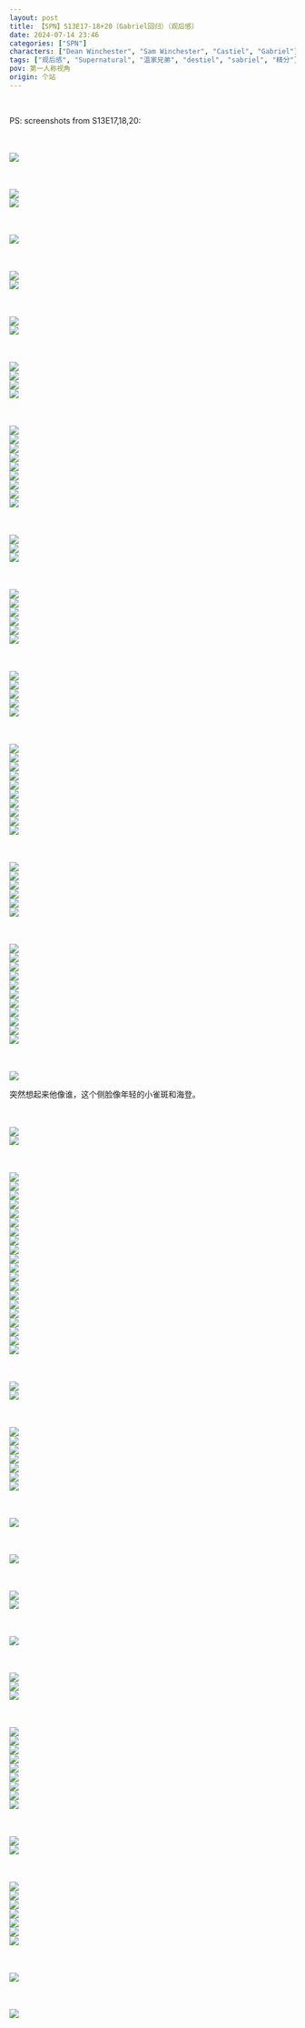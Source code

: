 ```yaml
---
layout: post
title: 【SPN】S13E17-18+20（Gabriel回归）（观后感）
date: 2024-07-14 23:46
categories: ["SPN"]
characters: ["Dean Winchester", "Sam Winchester", "Castiel", "Gabriel"]
tags: ["观后感", "Supernatural", "温家兄弟", "destiel", "sabriel", "精分"]
pov: 第一人称视角
origin: 个站
---
```


<br>

PS: screenshots from S13E17,18,20:

<br><br>
![](https://github.com/junesirius/junesirius.github.io/tree/master/assets/images/SPN/S13/2024-07-13-SPN-1317-1.jpg)
<br>

<br><br>
![](https://github.com/junesirius/junesirius.github.io/tree/master/assets/images/SPN/S13/2024-07-13-SPN-1317-2.jpg)
<br>
![](https://github.com/junesirius/junesirius.github.io/tree/master/assets/images/SPN/S13/2024-07-13-SPN-1317-3.jpg)
<br>

<br><br>
![](https://github.com/junesirius/junesirius.github.io/tree/master/assets/images/SPN/S13/2024-07-13-SPN-1317-4.jpg)
<br>

<br><br>
![](https://github.com/junesirius/junesirius.github.io/tree/master/assets/images/SPN/S13/2024-07-13-SPN-1318-2.jpg)
<br>
![](https://github.com/junesirius/junesirius.github.io/tree/master/assets/images/SPN/S13/2024-07-13-SPN-1318-3.jpg)
<br>

<br><br>
![](https://github.com/junesirius/junesirius.github.io/tree/master/assets/images/SPN/S13/2024-07-13-SPN-1317-5.jpg)
<br>
![](https://github.com/junesirius/junesirius.github.io/tree/master/assets/images/SPN/S13/2024-07-13-SPN-1317-6.jpg)
<br>

<br><br>
![](https://github.com/junesirius/junesirius.github.io/tree/master/assets/images/SPN/S13/2024-07-13-SPN-1318-4.jpg)
<br>
![](https://github.com/junesirius/junesirius.github.io/tree/master/assets/images/SPN/S13/2024-07-13-SPN-1318-5.jpg)
<br>
![](https://github.com/junesirius/junesirius.github.io/tree/master/assets/images/SPN/S13/2024-07-13-SPN-1318-6.jpg)
<br>
![](https://github.com/junesirius/junesirius.github.io/tree/master/assets/images/SPN/S13/2024-07-13-SPN-1318-8.jpg)
<br>

<br><br>
![](https://github.com/junesirius/junesirius.github.io/tree/master/assets/images/SPN/S13/2024-07-13-SPN-1318-11.jpg)
<br>
![](https://github.com/junesirius/junesirius.github.io/tree/master/assets/images/SPN/S13/2024-07-13-SPN-1318-12.jpg)
<br>
![](https://github.com/junesirius/junesirius.github.io/tree/master/assets/images/SPN/S13/2024-07-13-SPN-1318-13.jpg)
<br>
![](https://github.com/junesirius/junesirius.github.io/tree/master/assets/images/SPN/S13/2024-07-13-SPN-1318-14.jpg)
<br>
![](https://github.com/junesirius/junesirius.github.io/tree/master/assets/images/SPN/S13/2024-07-13-SPN-1318-15.jpg)
<br>
![](https://github.com/junesirius/junesirius.github.io/tree/master/assets/images/SPN/S13/2024-07-13-SPN-1318-16.jpg)
<br>
![](https://github.com/junesirius/junesirius.github.io/tree/master/assets/images/SPN/S13/2024-07-13-SPN-1318-17.jpg)
<br>
![](https://github.com/junesirius/junesirius.github.io/tree/master/assets/images/SPN/S13/2024-07-13-SPN-1318-18.jpg)
<br>
![](https://github.com/junesirius/junesirius.github.io/tree/master/assets/images/SPN/S13/2024-07-13-SPN-1318-19.jpg)
<br>

<br><br>
![](https://github.com/junesirius/junesirius.github.io/tree/master/assets/images/SPN/S13/2024-07-13-SPN-1318-23.jpg)
<br>
![](https://github.com/junesirius/junesirius.github.io/tree/master/assets/images/SPN/S13/2024-07-13-SPN-1318-24.jpg)
<br>
![](https://github.com/junesirius/junesirius.github.io/tree/master/assets/images/SPN/S13/2024-07-13-SPN-1318-25.jpg)
<br>

<br><br>
![](https://github.com/junesirius/junesirius.github.io/tree/master/assets/images/SPN/S13/2024-07-13-SPN-1318-26.jpg)
<br>
![](https://github.com/junesirius/junesirius.github.io/tree/master/assets/images/SPN/S13/2024-07-13-SPN-1318-27.jpg)
<br>
![](https://github.com/junesirius/junesirius.github.io/tree/master/assets/images/SPN/S13/2024-07-13-SPN-1318-28.jpg)
<br>
![](https://github.com/junesirius/junesirius.github.io/tree/master/assets/images/SPN/S13/2024-07-13-SPN-1318-29.jpg)
<br>
![](https://github.com/junesirius/junesirius.github.io/tree/master/assets/images/SPN/S13/2024-07-13-SPN-1318-30.jpg)
<br>
![](https://github.com/junesirius/junesirius.github.io/tree/master/assets/images/SPN/S13/2024-07-13-SPN-1318-31.jpg)
<br>

<br><br>
![](https://github.com/junesirius/junesirius.github.io/tree/master/assets/images/SPN/S13/2024-07-13-SPN-1318-7.jpg)
<br>
![](https://github.com/junesirius/junesirius.github.io/tree/master/assets/images/SPN/S13/2024-07-13-SPN-1318-9.jpg)
<br>
![](https://github.com/junesirius/junesirius.github.io/tree/master/assets/images/SPN/S13/2024-07-13-SPN-1318-20.jpg)
<br>
![](https://github.com/junesirius/junesirius.github.io/tree/master/assets/images/SPN/S13/2024-07-13-SPN-1318-21.jpg)
<br>
![](https://github.com/junesirius/junesirius.github.io/tree/master/assets/images/SPN/S13/2024-07-13-SPN-1318-22.jpg)
<br>

<br><br>
![](https://github.com/junesirius/junesirius.github.io/tree/master/assets/images/SPN/S13/2024-07-13-SPN-1318-1.jpg)
<br>
![](https://github.com/junesirius/junesirius.github.io/tree/master/assets/images/SPN/S13/2024-07-13-SPN-1318-10.jpg)
<br>
![](https://github.com/junesirius/junesirius.github.io/tree/master/assets/images/SPN/S13/2024-07-13-SPN-1318-32.jpg)
<br>
![](https://github.com/junesirius/junesirius.github.io/tree/master/assets/images/SPN/S13/2024-07-13-SPN-1318-33.jpg)
<br>
![](https://github.com/junesirius/junesirius.github.io/tree/master/assets/images/SPN/S13/2024-07-13-SPN-1318-34.jpg)
<br>
![](https://github.com/junesirius/junesirius.github.io/tree/master/assets/images/SPN/S13/2024-07-13-SPN-1318-35.jpg)
<br>
![](https://github.com/junesirius/junesirius.github.io/tree/master/assets/images/SPN/S13/2024-07-13-SPN-1318-36.jpg)
<br>
![](https://github.com/junesirius/junesirius.github.io/tree/master/assets/images/SPN/S13/2024-07-13-SPN-1318-37.jpg)
<br>
![](https://github.com/junesirius/junesirius.github.io/tree/master/assets/images/SPN/S13/2024-07-13-SPN-1318-38.jpg)
<br>
![](https://github.com/junesirius/junesirius.github.io/tree/master/assets/images/SPN/S13/2024-07-13-SPN-1318-39.jpg)
<br>

<br><br>
![](https://github.com/junesirius/junesirius.github.io/tree/master/assets/images/SPN/S13/2024-07-14-SPN-1320-1.jpg)
<br>
![](https://github.com/junesirius/junesirius.github.io/tree/master/assets/images/SPN/S13/2024-07-14-SPN-1320-2.jpg)
<br>
![](https://github.com/junesirius/junesirius.github.io/tree/master/assets/images/SPN/S13/2024-07-14-SPN-1320-3.jpg)
<br>
![](https://github.com/junesirius/junesirius.github.io/tree/master/assets/images/SPN/S13/2024-07-14-SPN-1320-4.jpg)
<br>
![](https://github.com/junesirius/junesirius.github.io/tree/master/assets/images/SPN/S13/2024-07-14-SPN-1320-5.jpg)
<br>
![](https://github.com/junesirius/junesirius.github.io/tree/master/assets/images/SPN/S13/2024-07-14-SPN-1320-6.jpg)
<br>

<br><br>
![](https://github.com/junesirius/junesirius.github.io/tree/master/assets/images/SPN/S13/2024-07-14-SPN-1320-7.jpg)
<br>
![](https://github.com/junesirius/junesirius.github.io/tree/master/assets/images/SPN/S13/2024-07-14-SPN-1320-8.jpg)
<br>
![](https://github.com/junesirius/junesirius.github.io/tree/master/assets/images/SPN/S13/2024-07-14-SPN-1320-9.jpg)
<br>
![](https://github.com/junesirius/junesirius.github.io/tree/master/assets/images/SPN/S13/2024-07-14-SPN-1320-10.jpg)
<br>
![](https://github.com/junesirius/junesirius.github.io/tree/master/assets/images/SPN/S13/2024-07-14-SPN-1320-11.jpg)
<br>
![](https://github.com/junesirius/junesirius.github.io/tree/master/assets/images/SPN/S13/2024-07-14-SPN-1320-12.jpg)
<br>
![](https://github.com/junesirius/junesirius.github.io/tree/master/assets/images/SPN/S13/2024-07-14-SPN-1320-13.jpg)
<br>
![](https://github.com/junesirius/junesirius.github.io/tree/master/assets/images/SPN/S13/2024-07-14-SPN-1320-14.jpg)
<br>
![](https://github.com/junesirius/junesirius.github.io/tree/master/assets/images/SPN/S13/2024-07-14-SPN-1320-15.jpg)
<br>
![](https://github.com/junesirius/junesirius.github.io/tree/master/assets/images/SPN/S13/2024-07-14-SPN-1320-16.jpg)
<br>
![](https://github.com/junesirius/junesirius.github.io/tree/master/assets/images/SPN/S13/2024-07-14-SPN-1320-17.jpg)
<br>

<br><br>
![](https://github.com/junesirius/junesirius.github.io/tree/master/assets/images/SPN/S13/2024-07-14-SPN-1320-18.jpg)
<br>

突然想起来他像谁，这个侧脸像年轻的小雀斑和海登。

<br><br>
![](https://github.com/junesirius/junesirius.github.io/tree/master/assets/images/SPN/S13/2024-07-14-SPN-1320-19.jpg)
<br>
![](https://github.com/junesirius/junesirius.github.io/tree/master/assets/images/SPN/S13/2024-07-14-SPN-1320-20.jpg)
<br>

<br><br>
![](https://github.com/junesirius/junesirius.github.io/tree/master/assets/images/SPN/S13/2024-07-14-SPN-1320-21.jpg)
<br>
![](https://github.com/junesirius/junesirius.github.io/tree/master/assets/images/SPN/S13/2024-07-14-SPN-1320-22.jpg)
<br>
![](https://github.com/junesirius/junesirius.github.io/tree/master/assets/images/SPN/S13/2024-07-14-SPN-1320-23.jpg)
<br>
![](https://github.com/junesirius/junesirius.github.io/tree/master/assets/images/SPN/S13/2024-07-14-SPN-1320-24.jpg)
<br>
![](https://github.com/junesirius/junesirius.github.io/tree/master/assets/images/SPN/S13/2024-07-14-SPN-1320-25.jpg)
<br>
![](https://github.com/junesirius/junesirius.github.io/tree/master/assets/images/SPN/S13/2024-07-14-SPN-1320-26.jpg)
<br>
![](https://github.com/junesirius/junesirius.github.io/tree/master/assets/images/SPN/S13/2024-07-14-SPN-1320-27.jpg)
<br>
![](https://github.com/junesirius/junesirius.github.io/tree/master/assets/images/SPN/S13/2024-07-14-SPN-1320-28.jpg)
<br>
![](https://github.com/junesirius/junesirius.github.io/tree/master/assets/images/SPN/S13/2024-07-14-SPN-1320-29.jpg)
<br>
![](https://github.com/junesirius/junesirius.github.io/tree/master/assets/images/SPN/S13/2024-07-14-SPN-1320-30.jpg)
<br>
![](https://github.com/junesirius/junesirius.github.io/tree/master/assets/images/SPN/S13/2024-07-14-SPN-1320-31.jpg)
<br>
![](https://github.com/junesirius/junesirius.github.io/tree/master/assets/images/SPN/S13/2024-07-14-SPN-1320-32.jpg)
<br>
![](https://github.com/junesirius/junesirius.github.io/tree/master/assets/images/SPN/S13/2024-07-14-SPN-1320-33.jpg)
<br>
![](https://github.com/junesirius/junesirius.github.io/tree/master/assets/images/SPN/S13/2024-07-14-SPN-1320-34.jpg)
<br>
![](https://github.com/junesirius/junesirius.github.io/tree/master/assets/images/SPN/S13/2024-07-14-SPN-1320-35.jpg)
<br>
![](https://github.com/junesirius/junesirius.github.io/tree/master/assets/images/SPN/S13/2024-07-14-SPN-1320-36.jpg)
<br>
![](https://github.com/junesirius/junesirius.github.io/tree/master/assets/images/SPN/S13/2024-07-14-SPN-1320-37.jpg)
<br>
![](https://github.com/junesirius/junesirius.github.io/tree/master/assets/images/SPN/S13/2024-07-14-SPN-1320-38.jpg)
<br>
![](https://github.com/junesirius/junesirius.github.io/tree/master/assets/images/SPN/S13/2024-07-14-SPN-1320-39.jpg)
<br>
![](https://github.com/junesirius/junesirius.github.io/tree/master/assets/images/SPN/S13/2024-07-14-SPN-1320-40.jpg)
<br>

<br><br>
![](https://github.com/junesirius/junesirius.github.io/tree/master/assets/images/SPN/S13/2024-07-14-SPN-1320-41.jpg)
<br>
![](https://github.com/junesirius/junesirius.github.io/tree/master/assets/images/SPN/S13/2024-07-14-SPN-1320-51.jpg)
<br>

<br><br>
![](https://github.com/junesirius/junesirius.github.io/tree/master/assets/images/SPN/S13/2024-07-14-SPN-1320-42.jpg)
<br>
![](https://github.com/junesirius/junesirius.github.io/tree/master/assets/images/SPN/S13/2024-07-14-SPN-1320-43.jpg)
<br>
![](https://github.com/junesirius/junesirius.github.io/tree/master/assets/images/SPN/S13/2024-07-14-SPN-1320-44.jpg)
<br>
![](https://github.com/junesirius/junesirius.github.io/tree/master/assets/images/SPN/S13/2024-07-14-SPN-1320-45.jpg)
<br>
![](https://github.com/junesirius/junesirius.github.io/tree/master/assets/images/SPN/S13/2024-07-14-SPN-1320-46.jpg)
<br>
![](https://github.com/junesirius/junesirius.github.io/tree/master/assets/images/SPN/S13/2024-07-14-SPN-1320-47.jpg)
<br>
![](https://github.com/junesirius/junesirius.github.io/tree/master/assets/images/SPN/S13/2024-07-14-SPN-1320-48.jpg)
<br>

<br><br>
![](https://github.com/junesirius/junesirius.github.io/tree/master/assets/images/SPN/S13/2024-07-14-SPN-1320-49.jpg)
<br>

<br><br>
![](https://github.com/junesirius/junesirius.github.io/tree/master/assets/images/SPN/S13/2024-07-14-SPN-1320-50.jpg)
<br>

<br><br>
![](https://github.com/junesirius/junesirius.github.io/tree/master/assets/images/SPN/S13/2024-07-14-SPN-1320-52.jpg)
<br>
![](https://github.com/junesirius/junesirius.github.io/tree/master/assets/images/SPN/S13/2024-07-14-SPN-1320-53.jpg)
<br>

<br><br>
![](https://github.com/junesirius/junesirius.github.io/tree/master/assets/images/SPN/S13/2024-07-14-SPN-1320-54.jpg)
<br>

<br><br>
![](https://github.com/junesirius/junesirius.github.io/tree/master/assets/images/SPN/S13/2024-07-14-SPN-1320-55.jpg)
<br>
![](https://github.com/junesirius/junesirius.github.io/tree/master/assets/images/SPN/S13/2024-07-14-SPN-1320-56.jpg)
<br>
![](https://github.com/junesirius/junesirius.github.io/tree/master/assets/images/SPN/S13/2024-07-14-SPN-1320-57.jpg)
<br>

<br><br>
![](https://github.com/junesirius/junesirius.github.io/tree/master/assets/images/SPN/S13/2024-07-14-SPN-1320-58.jpg)
<br>
![](https://github.com/junesirius/junesirius.github.io/tree/master/assets/images/SPN/S13/2024-07-14-SPN-1320-59.jpg)
<br>
![](https://github.com/junesirius/junesirius.github.io/tree/master/assets/images/SPN/S13/2024-07-14-SPN-1320-60.jpg)
<br>
![](https://github.com/junesirius/junesirius.github.io/tree/master/assets/images/SPN/S13/2024-07-14-SPN-1320-61.jpg)
<br>
![](https://github.com/junesirius/junesirius.github.io/tree/master/assets/images/SPN/S13/2024-07-14-SPN-1320-62.jpg)
<br>
![](https://github.com/junesirius/junesirius.github.io/tree/master/assets/images/SPN/S13/2024-07-14-SPN-1320-63.jpg)
<br>
![](https://github.com/junesirius/junesirius.github.io/tree/master/assets/images/SPN/S13/2024-07-14-SPN-1320-64.jpg)
<br>
![](https://github.com/junesirius/junesirius.github.io/tree/master/assets/images/SPN/S13/2024-07-14-SPN-1320-65.jpg)
<br>
![](https://github.com/junesirius/junesirius.github.io/tree/master/assets/images/SPN/S13/2024-07-14-SPN-1320-66.jpg)
<br>

<br><br>
![](https://github.com/junesirius/junesirius.github.io/tree/master/assets/images/SPN/S13/2024-07-14-SPN-1320-67.jpg)
<br>
![](https://github.com/junesirius/junesirius.github.io/tree/master/assets/images/SPN/S13/2024-07-14-SPN-1320-68.jpg)
<br>

<br><br>
![](https://github.com/junesirius/junesirius.github.io/tree/master/assets/images/SPN/S13/2024-07-14-SPN-1320-69.jpg)
<br>
![](https://github.com/junesirius/junesirius.github.io/tree/master/assets/images/SPN/S13/2024-07-14-SPN-1320-70.jpg)
<br>
![](https://github.com/junesirius/junesirius.github.io/tree/master/assets/images/SPN/S13/2024-07-14-SPN-1320-71.jpg)
<br>
![](https://github.com/junesirius/junesirius.github.io/tree/master/assets/images/SPN/S13/2024-07-14-SPN-1320-72.jpg)
<br>
![](https://github.com/junesirius/junesirius.github.io/tree/master/assets/images/SPN/S13/2024-07-14-SPN-1320-73.jpg)
<br>
![](https://github.com/junesirius/junesirius.github.io/tree/master/assets/images/SPN/S13/2024-07-14-SPN-1320-74.jpg)
<br>
![](https://github.com/junesirius/junesirius.github.io/tree/master/assets/images/SPN/S13/2024-07-14-SPN-1320-75.jpg)
<br>

<br><br>
![](https://github.com/junesirius/junesirius.github.io/tree/master/assets/images/SPN/S13/2024-07-14-SPN-1320-76.jpg)
<br>

<br><br>
![](https://github.com/junesirius/junesirius.github.io/tree/master/assets/images/SPN/S13/2024-07-14-SPN-1320-77.jpg)
<br>
